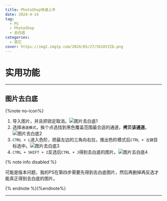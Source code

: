 ```yaml
---
title: PhotoShop快速上手
date: 2024-4-14
tag:
  - PS
  - PhotoShop
  - 去白底
categories: 
  - 其它
cover: https://img2.imgtp.com/2024/05/27/5G1OtZIb.png
---
```


# 实用功能



----

## 图片去白底

{%note no-icon%}

1. 导入图片，并且把锁定取消。![图片去白底1](https://img2.imgtp.com/2024/05/27/si7cTE8w.png)
2. 选择`通道模式`，挨个点选找到黑色覆盖范围最合适的通道，**拷贝该通道**。![图片去白底2](https://img2.imgtp.com/2024/05/27/moocQVGn.png)
3. `CTRL + L`进入色阶，把最左边的三角向右拉，推出色阶模式后`CTRL + 左键`目标选中。![图片去白底3](https://img2.imgtp.com/2024/05/27/UqrMrWx6.png)
4. `CTRL + SHIFT + I`反选后`CTRL + J`得到去白底的图片。![图片去白底4](https://img2.imgtp.com/2024/05/27/5ZkdVsdk.png)

{% note info disabled %}

可能是版本问题，我的PS在第四步需要先得到去白底图片，然后再删掉再反选才能真正得到去白底的图片。

{% endnote %}{%endnote%}

----

